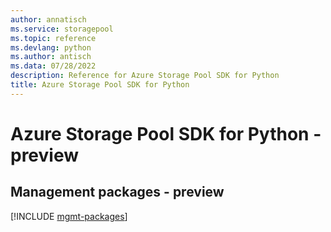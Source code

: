 ```yaml
---
author: annatisch
ms.service: storagepool
ms.topic: reference
ms.devlang: python
ms.author: antisch
ms.data: 07/28/2022
description: Reference for Azure Storage Pool SDK for Python
title: Azure Storage Pool SDK for Python
---
```

# Azure Storage Pool SDK for Python - preview

## Management packages - preview
[!INCLUDE [mgmt-packages](storage-pool-mgmt-index.md)]